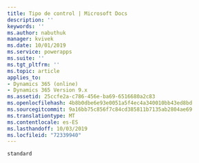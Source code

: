 ```yaml
---
title: Tipo de control | Microsoft Docs
description: ''
keywords: ''
ms.author: nabuthuk
manager: kvivek
ms.date: 10/01/2019
ms.service: powerapps
ms.suite: ''
ms.tgt_pltfrm: ''
ms.topic: article
applies_to:
- Dynamics 365 (online)
- Dynamics 365 Version 9.x
ms.assetid: 25ccfe2a-c786-456e-ba69-6516680a2c83
ms.openlocfilehash: 4b8b0dbe6e93e0051a5f4ec4a340010bb43ed8bd
ms.sourcegitcommit: 9a16bb75c856f7c84cd385811b7135ab2804ae69
ms.translationtype: MT
ms.contentlocale: es-ES
ms.lasthandoff: 10/03/2019
ms.locfileid: "72339940"
---
```

 `standard`
